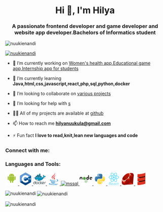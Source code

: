 <h1 align="center">Hi 👋, I'm Hilya</h1>
<h3 align="center">A passionate frontend developer and game developer and website app developer.Bachelors of Informatics student</h3>

<p align="left"> <img src="https://komarev.com/ghpvc/?username=nuukienandi&label=Profile%20views&color=0e75b6&style=flat" alt="nuukienandi" /> </p>

<p align="left"> <a href="https://github.com/ryo-ma/github-profile-trophy"><img src="https://github-profile-trophy.vercel.app/?username=nuukienandi" alt="nuukienandi" /></a> </p>

- 🔭 I’m currently working on [Women's health app,Educational game app,Internship app for students](sss)

- 🌱 I’m currently learning **Java,html,css,javascript,react,php,sql,python,docker**

- 👯 I’m looking to collaborate on [various projects](s)

- 🤝 I’m looking for help with [s](s)

- 👨‍💻 All of my projects are available at [github](github)

- 📫 How to reach me **hilyanuukula@gmail.com**

- ⚡ Fun fact **I love to read,knit,lean new languages and code**

<h3 align="left">Connect with me:</h3>
<p align="left">
</p>

<h3 align="left">Languages and Tools:</h3>
<p align="left"> <a href="https://developer.android.com" target="_blank" rel="noreferrer"> <img src="https://raw.githubusercontent.com/devicons/devicon/master/icons/android/android-original-wordmark.svg" alt="android" width="40" height="40"/> </a> <a href="https://www.w3schools.com/cpp/" target="_blank" rel="noreferrer"> <img src="https://raw.githubusercontent.com/devicons/devicon/master/icons/cplusplus/cplusplus-original.svg" alt="cplusplus" width="40" height="40"/> </a> <a href="https://www.docker.com/" target="_blank" rel="noreferrer"> <img src="https://raw.githubusercontent.com/devicons/devicon/master/icons/docker/docker-original-wordmark.svg" alt="docker" width="40" height="40"/> </a> <a href="https://www.java.com" target="_blank" rel="noreferrer"> <img src="https://raw.githubusercontent.com/devicons/devicon/master/icons/java/java-original.svg" alt="java" width="40" height="40"/> </a> <a href="https://www.microsoft.com/en-us/sql-server" target="_blank" rel="noreferrer"> <img src="https://www.svgrepo.com/show/303229/microsoft-sql-server-logo.svg" alt="mssql" width="40" height="40"/> </a> <a href="https://nodejs.org" target="_blank" rel="noreferrer"> <img src="https://raw.githubusercontent.com/devicons/devicon/master/icons/nodejs/nodejs-original-wordmark.svg" alt="nodejs" width="40" height="40"/> </a> <a href="https://www.python.org" target="_blank" rel="noreferrer"> <img src="https://raw.githubusercontent.com/devicons/devicon/master/icons/python/python-original.svg" alt="python" width="40" height="40"/> </a> <a href="https://reactjs.org/" target="_blank" rel="noreferrer"> <img src="https://raw.githubusercontent.com/devicons/devicon/master/icons/react/react-original-wordmark.svg" alt="react" width="40" height="40"/> </a> <a href="https://www.ruby-lang.org/en/" target="_blank" rel="noreferrer"> <img src="https://raw.githubusercontent.com/devicons/devicon/master/icons/ruby/ruby-original.svg" alt="ruby" width="40" height="40"/> </a> <a href="https://www.scala-lang.org" target="_blank" rel="noreferrer"> <img src="https://raw.githubusercontent.com/devicons/devicon/master/icons/scala/scala-original.svg" alt="scala" width="40" height="40"/> </a> </p>

<p><img align="left" src="https://github-readme-stats.vercel.app/api/top-langs?username=nuukienandi&show_icons=true&theme=dark&locale=en&layout=compact" alt="nuukienandi" /></p>

<p>&nbsp;<img align="center" src="https://github-readme-stats.vercel.app/api?username=nuukienandi&show_icons=true&theme=dark&locale=en" alt="nuukienandi" /></p>

<p><img align="center" src="https://github-readme-streak-stats.herokuapp.com/?user=nuukienandi&theme=dark" alt="nuukienandi" /></p>

